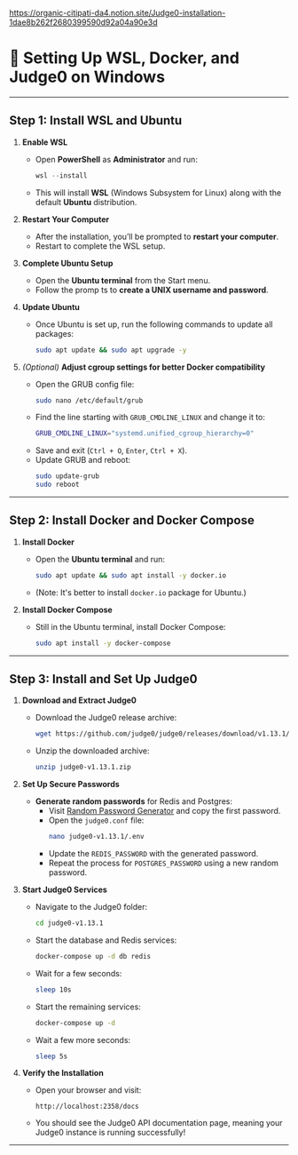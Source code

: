 https://organic-citipati-da4.notion.site/Judge0-installation-1dae8b262f2680399590d92a04a90e3d


# 🚀 Setting Up WSL, Docker, and Judge0 on Windows

---

## **Step 1: Install WSL and Ubuntu**

1. **Enable WSL**  
   - Open **PowerShell** as **Administrator** and run:
     ```powershell
     wsl --install
     ```
   - This will install **WSL** (Windows Subsystem for Linux) along with the default **Ubuntu** distribution.

2. **Restart Your Computer**  
   - After the installation, you’ll be prompted to **restart your computer**.
   - Restart to complete the WSL setup.

3. **Complete Ubuntu Setup**  
   - Open the **Ubuntu terminal** from the Start menu.
   - Follow the promp
   ts to **create a UNIX username and password**.

4. **Update Ubuntu**  
   - Once Ubuntu is set up, run the following commands to update all packages:
     ```bash
     sudo apt update && sudo apt upgrade -y
     ```

5. *(Optional)* **Adjust cgroup settings for better Docker compatibility**  
   - Open the GRUB config file:
     ```bash
     sudo nano /etc/default/grub
     ```
   - Find the line starting with `GRUB_CMDLINE_LINUX` and change it to:
     ```bash
     GRUB_CMDLINE_LINUX="systemd.unified_cgroup_hierarchy=0"
     ```
   - Save and exit (`Ctrl + O`, `Enter`, `Ctrl + X`).
   - Update GRUB and reboot:
     ```bash
     sudo update-grub
     sudo reboot
     ```

---

## **Step 2: Install Docker and Docker Compose**

1. **Install Docker**  
   - Open the **Ubuntu terminal** and run:
     ```bash
     sudo apt update && sudo apt install -y docker.io
     ```
   - (Note: It's better to install `docker.io` package for Ubuntu.)

2. **Install Docker Compose**  
   - Still in the Ubuntu terminal, install Docker Compose:
     ```bash
     sudo apt install -y docker-compose
     ```

---

## **Step 3: Install and Set Up Judge0**

1. **Download and Extract Judge0**  
   - Download the Judge0 release archive:
     ```bash
     wget https://github.com/judge0/judge0/releases/download/v1.13.1/judge0-v1.13.1.zip
     ```
   - Unzip the downloaded archive:
     ```bash
     unzip judge0-v1.13.1.zip
     ```

2. **Set Up Secure Passwords**  
   - **Generate random passwords** for Redis and Postgres:
     - Visit [Random Password Generator](https://www.random.org/passwords/?num=1&len=32&format=plain&rnd=new) and copy the first password.
     - Open the `judge0.conf` file:
       ```bash
       nano judge0-v1.13.1/.env
       ```
     - Update the `REDIS_PASSWORD` with the generated password.
     - Repeat the process for `POSTGRES_PASSWORD` using a new random password.

3. **Start Judge0 Services**  
   - Navigate to the Judge0 folder:
     ```bash
     cd judge0-v1.13.1
     ```
   - Start the database and Redis services:
     ```bash
     docker-compose up -d db redis
     ```
   - Wait for a few seconds:
     ```bash
     sleep 10s
     ```
   - Start the remaining services:
     ```bash
     docker-compose up -d
     ```
   - Wait a few more seconds:
     ```bash
     sleep 5s
     ```

4. **Verify the Installation**  
   - Open your browser and visit:
     ```
     http://localhost:2358/docs
     ```
   - You should see the Judge0 API documentation page, meaning your Judge0 instance is running successfully!

---

